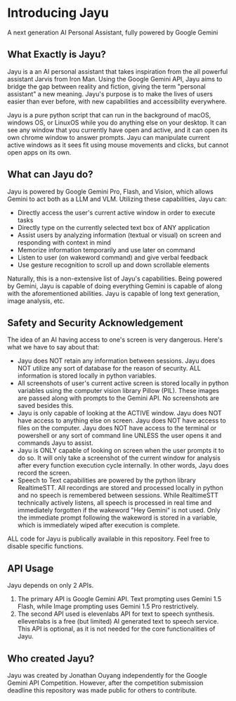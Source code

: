 # Introducing Jayu
A next generation AI Personal Assistant, fully powered by Google Gemini

## What Exactly is Jayu?
Jayu is a an AI personal assistant that takes inspiration from the all powerful assistant Jarvis from Iron Man. Using the Google Gemini API, Jayu aims to bridge the gap between reality and fiction, giving the term "personal assistant" a new meaning. Jayu's purpose is to make the lives of users easier than ever before, with new capabilities and accessibility everywhere.

Jayu is a pure python script that can run in the background of macOS, windows OS, or LinuxOS while you do anything else on your desktop. It can see any window that you currently have open and active, and it can open its own chrome window to answer prompts. Jayu can manipulate current active windows as it sees fit using mouse movements and clicks, but cannot open apps on its own.

## What can Jayu do?
Jayu is powered by Google Gemini Pro, Flash, and Vision, which allows Gemini to act both as a LLM and VLM. Utilizing these capabilities, Jayu can:
- Directly access the user's current active window in order to execute tasks
- Directly type on the currently selected text box of ANY application
- Assist users by analyzing information (textual or visual) on screen and responding with context in mind
- Memorize information temporarily and use later on command
- Listen to user (on wakeword command) and give verbal feedback
- Use gesture recognition to scroll up and down scrollable elements

Naturally, this is a non-extensive list of Jayu's capabilities. Being powered by Gemini, Jayu is capable of doing everything Gemini is capable of along with the aforementioned abilities. Jayu is capable of long text generation, image analysis, etc.

## Safety and Security Acknowledgement
The idea of an AI having access to one's screen is very dangerous. Here's what we have to say about that:

- Jayu does NOT retain any information between sessions. Jayu does NOT utilize any sort of database for the reason of security. ALL information is stored locally in python variables.
- All screenshots of user's current active screen is stored locally in python variables using the computer vision library Pillow (PIL). These images are passed along with prompts to the Gemini API. No screenshots are saved besides this.
- Jayu is only capable of looking at the ACTIVE window. Jayu does NOT have access to anything else on screen. Jayu does NOT have access to files on the computer. Jayu does NOT have access to the terminal or powershell or any sort of command line UNLESS the user opens it and commands Jayu to assist.
- Jayu is ONLY capable of looking on screen when the user prompts it to do so. It will only take a screenshot of the current window for analysis after every function execution cycle internally. In other words, Jayu does record the screen.
- Speech to Text capabilities are powered by the python library RealtimeSTT. All recordings are stored and processed locally in python and no speech is remembered between sessions. While RealtimeSTT technically actively listens, all speech is processed in real time and immediately forgotten if the wakeword "Hey Gemini" is not used. Only the immediate prompt following the wakeword is stored in a variable, which is immediately wiped after execution is complete. 

ALL code for Jayu is publically available in this repository. Feel free to disable specific functions.

## API Usage
Jayu depends on only 2 APIs.
1. The primary API is Google Gemini API. Text prompting uses Gemini 1.5 Flash, while Image prompting uses Gemini 1.5 Pro restrictively.
2. The second API used is elevenlabs API for text to speech synthesis. ellevenlabs is a free (but limited) AI generated text to speech service. This API is optional, as it is not needed for the core functionalities of Jayu.
 
## Who created Jayu?
Jayu was created by Jonathan Ouyang independently for the Google Gemini API Competition. However, after the competition submission deadline this repository was made public for others to contribute. 
